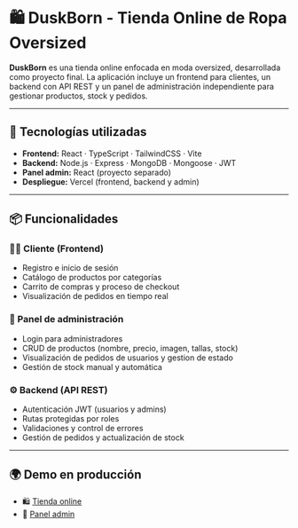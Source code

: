 # 🛍️ DuskBorn - Tienda Online de Ropa Oversized

**DuskBorn** es una tienda online enfocada en moda oversized, desarrollada como proyecto final. La aplicación incluye un frontend para clientes, un backend con API REST y un panel de administración independiente para gestionar productos, stock y pedidos.

---

## 🚀 Tecnologías utilizadas

- **Frontend:** React · TypeScript · TailwindCSS · Vite
- **Backend:** Node.js · Express · MongoDB · Mongoose · JWT
- **Panel admin:** React (proyecto separado)
- **Despliegue:** Vercel (frontend, backend y admin)

---

## 📦 Funcionalidades

### 🧑‍💻 Cliente (Frontend)
- Registro e inicio de sesión
- Catálogo de productos por categorías
- Carrito de compras y proceso de checkout
- Visualización de pedidos en tiempo real

### 🔐 Panel de administración
- Login para administradores
- CRUD de productos (nombre, precio, imagen, tallas, stock)
- Visualización de pedidos de usuarios y gestion de estado
- Gestión de stock manual y automática

### ⚙️ Backend (API REST)
- Autenticación JWT (usuarios y admins)
- Rutas protegidas por roles
- Validaciones y control de errores
- Gestión de pedidos y actualización de stock

---

## 🌍 Demo en producción

- 🛍️ [Tienda online](https://dusk-born-front.vercel.app/)
- 🔧 [Panel admin](https://dusk-born-admin.vercel.app/)  

